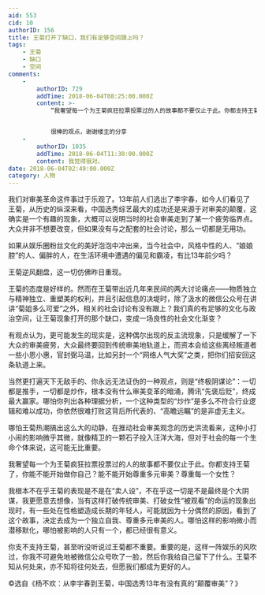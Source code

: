 ```yaml
---
aid: 553
cid: 10
authorID: 156
title: 王菊打开了缺口，我们有足够空间跟上吗？
tags:
    - 王菊
    - 缺口
    - 空间
comments:
    -
        authorID: 729
        addTime: 2018-06-04T08:25:00.000Z
        content: >-
            “我奢望每一个为王菊疯狂拉票投票过的人的故事都不要仅止于此。你都支持王菊了，你能不能开始做你自己？能不能开始尊重多元审美？尊重每一个女性？”


            很棒的观点，谢谢楼主的分享
    -
        authorID: 1035
        addTime: 2018-06-04T11:30:00.000Z
        content: 我觉得很对。
date: 2018-06-04T02:49:00.000Z
category: 人物
---
```


我们对审美革命这件事过于乐观了。13年前人们选出了李宇春，如今人们看见了王菊，从历史的纵深来看，中国选秀综艺最大的成功还是来源于对审美的颠覆，这确实是一个有趣的现象，大概可以说明当时的社会审美走到了某一个疲劳临界点。大众并非不想要改变，但如果没有与之配套的社会讨论，那么一切都是无用功。

如果从娱乐圈粉丝文化的美好泡泡中冲出来，当今社会中，风格中性的人、“娘娘腔”的人、偏胖的人，在生活环境中遭遇的偏见和霸凌，有比13年前少吗？

王菊逆风翻盘，这一切仿佛昨日重现。

王菊的态度是好样的。然而在王菊带出近几年来民间的两大讨论痛点——物质独立与精神独立、重塑美的权利，并且引起信息的决堤时，除了汲水的微信公众号在讲讲“菊姐多么可爱”之外，相关的社会讨论有没有跟上？我们真的有足够的文化与政治空间，让王菊现象打开的那个缺口，变成一场良性的社会文化渐变？

有观点认为，更可能发生的现实是，这种偶尔出现的反主流现象，只是缓解了一下大众的审美疲劳，大众最终要回到传统审美地轨道上，而资本会给这些离经叛道者一些小恩小惠，官封弼马温，比如另封一个“网络人气大奖”之类，把你们招安回这条轨道上来。

当然更打遍天下无敌手的、你永远无法证伪的一种观点，则是“终极阴谋论”：一切都是推手，一切都是炒作，根本没有什么审美变革的暗涌，腾讯“先褒后贬”，终成最大赢家。哪怕你列出各种理据分析，一个这种类型的“炒作”是多么不符合行业逻辑和难以成功，你依然很难打败这背后所代表的、“高瞻远瞩”的是非虚无主义。

哪怕王菊热潮搞出这么大的动静，在推动社会审美观念的历史洪流看来，这种小打小闹的影响微乎其微，就像精卫的一颗石子投入汪洋大海，但对于社会的每一个生命个体来说，这可能无比重要。

我奢望每一个为王菊疯狂拉票投票过的人的故事都不要仅止于此。你都支持王菊了，你能不能开始做你自己？能不能开始尊重多元审美？尊重每一个女性？

我根本不在乎王菊的表现是不是在“卖人设”，不在乎这一切是不是最终是个大阴谋，我更愿意去想像，当有这样打破传统审美、打破女性“被观看”的命运的现象出现时，有一些处在性格塑造成长期的年轻人，可能就因为十分偶然的原因，看到了这个故事，决定去成为一个独立自我、尊重多元审美的人。哪怕这样的影响微小而潜移默化，哪怕被影响的人只有一个，都已经很有意义。

你支不支持王菊，甚至听没听说过王菊都不重要。重要的是，这样一阵娱乐的风吹过，你我不可避免地被微信公众号吹了一脸，然后你我给自己留下了什么。王菊不知从何处来，亦不知将往何处去，但愿我们都成为更好的人。

©️选自《杨不欢：从李宇春到王菊，中国选秀13年有没有真的“颠覆审美”？》
